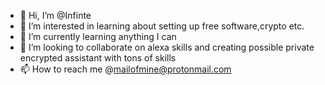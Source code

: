 - 👋 Hi, I’m @Infinte
- 👀 I’m interested in learning about setting up free software,crypto etc.
- 🌱 I’m currently learning anything I can
- 💞️ I’m looking to collaborate on alexa skills and creating possible private encrypted assistant with tons of skills
- 📫 How to reach me @mailofmine@protonmail.com 

<!---
mailofmine/mailofmine is a ✨ special ✨ repository because its `README.md` (this file) appears on your GitHub profile.
You can click the Preview link to take a look at your changes.
--->
